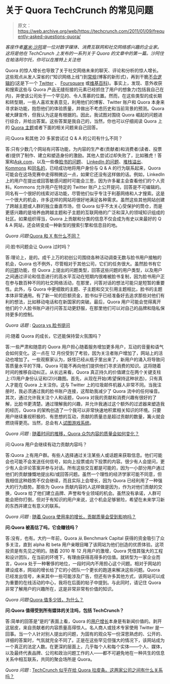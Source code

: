 # 关于 Quora TechCrunch 的常见问题

> 原文：<https://web.archive.org/web/https://techcrunch.com/2011/01/09/frequently-asked-questions-quora/>

*客座作者[塞米·沙阿](https://web.archive.org/web/20221207212311/http://www.about.me/semilshah)是一位对数字媒体、消费互联网和社交网络感兴趣的企业家。这将是他在 TechCrunch 上发布的一系列关于 Quora 的文章中的第一篇。沙阿住在帕洛阿尔托，你可以在推特上关注他*

Quora 的惊人增长也导致了关于社交网络未来的聊天、评论和分析的惊人增长。这些观点从发人深省的(“知识网络上线”)到[常规](https://web.archive.org/web/20221207212311/http://scobleizer.com/2010/12/26/is-quora-the-biggest-blogging-innovation-in-10-years/)(博客的新形式)，再到干脆[不合逻辑的](https://web.archive.org/web/20221207212311/http://www.markevanstech.com/2011/01/07/is-quora-the-next-twitter-or-foursquare/)(这是下一个 [Twitter](https://web.archive.org/web/20221207212311/http://www.twitter.com/) 、 [Foursquare](https://web.archive.org/web/20221207212311/http://www.foursquare.com/) 或[维基百科](https://web.archive.org/web/20221207212311/http://www.wikipedia.com/))。事实上，发现、意外收获和搜索这些与 Quora 产品无缝衔接的元素已经抓住了用户的想象力(包括我自己在内)，并使该公司处于一个罕见的、令人羡慕的位置。然而，在这些类型的成长期和转型期，一些人喜欢发表意见，利用他们的博客、Twitter 账户和 Quora 本身来寻求新功能，抱怨他们的体验质量，并做出不考虑历史和当前背景的预测。Quora 被大肆宣传，但我认为这是有根据的。因此，我试图对围绕 Quora 崛起的问题进行综合，并给出答案。这些答案是我自己的，当然，你也可以仔细阅读 Quora 上的 [Quora 主题](https://web.archive.org/web/20221207212311/http://www.quora.com/quora)或者下面的相关问题来自己回答。

问:Quora 和其他 20 多家尝试过 Q & A 的公司有什么不同？

答:只有少数几个网站有问答功能，为内容的生产者(贡献者)和消费者(读者、投票者)提供了制作、建立和塑造身份的激励。其他人尝试过却失败了，比如雅虎！答案和[Ask.com](https://web.archive.org/web/20221207212311/http://www.ask.com/)，以及一些像[脸书的问题](https://web.archive.org/web/20221207212311/http://www.facebook.com/questions)、 [LinkedIn 的问题](https://web.archive.org/web/20221207212311/http://www.linkedin.com/answers/)、[堆栈溢出](https://web.archive.org/web/20221207212311/http://www.stackoverflow.com/)、 [Kommons](https://web.archive.org/web/20221207212311/http://www.kommons.com/) 和[同名的](https://web.archive.org/web/20221207212311/http://www.namesake.com/)，已经成功地将用户身份与 Q & A 的行为联系起来，Quora 可能会在这场竞赛中走得稍微远一点，如果它还没有这样做的话。例如，LinkedIn 上的用户在提出或回答敏感问题时可能会三思，因为许多雇主会查看他们的个人资料。Kommons 允许用户在特定的 Twitter 账户上公开提问，回答是不可编辑的。同名有一个很好的线索对话功能，尽管他们似乎专注于利基网络和人才搜索。这是一个很大的机会，许多这样的网站将很好地满足各种需求。虽然这些其他网站创建了跨越主题或人群的独立垂直市场，但 Quora 似乎不太关心受保护的筒仓，而是更感兴趣的是培养由跨越主题和子主题的互联网络的广泛和深入的领域知识组成的社区。如果组织得当，Quora 上贡献和分类的信息不仅会成为有史以来最好的 Q & A 网站，还会转变成一种新型的搜索引擎和信息目的地。

*Quora 问题*:[Quora 和 X 有什么不同？](https://web.archive.org/web/20221207212311/http://www.quora.com/How-Is-Quora-Different-From-X)

问:脸书问题会让 Quora 过时吗？

答:理论上，是的。成千上万的初创公司围绕各种活动调查无数与脸书用户接触的机会，Quora 也不例外，尽管相对于其他公司，它们的任务很大。虽然脸书有它的[问题](https://web.archive.org/web/20221207212311/http://www.facebook.com/questions)功能，但 Quora 上提出的问题类型，回答这些问题的用户类型，以及用户之间通过评论和信息进行的高水平互动在短期内很难被脸书复制，因为脸书用户正在参与数百种不同的社交网络活动，在那里，问答对话的想法可能只是短暂的重要性。此外，与 Quora 中更细致的主题、子主题和交叉引用主题相比，脸书的主题本体非常通用。有了新一轮的巨额资金，脸书似乎已经准备好去追求那些对他们有利的想法，比如移动电话和在新国家的突破。最后，Quora 用户可能会觉得离开他们的个人脸书账户进行问答互动更舒服，在那里他们可以对自己的品牌和隐私保持更多的控制。

*Quora 话题* : [Quora vs 脸书提问](https://web.archive.org/web/20221207212311/http://www.quora.com/Quora-Vs-Facebook-Questions/best_questions)

问:随着 Quora 的成长，它还能保持营火氛围吗？

答:一些严肃和随意的 Quora 用户担心随着服务增加更多用户，互动的音量和语气会如何变化。这一点在 12 月份受到了考验，因为关注者账户增加了，网站上的活动也增加了。一些观察家认为，妖怪已经从瓶子里出来了，新用户的涌入将导致问答质量水平的下降，Quora 可能不再向他们提供他们寻求消费的知识。这将随着时间的推移自动纠正。从长远来看，Quora 真正持久的价值建立在两个关键支柱上:(1)用户身份认证和(2)兴趣图。首先，从现在开始(希望保持这种状态)，只有真人才能在 Quora 上关注你。这与 Twitter 上的垃圾邮件机器人非常不同。当我注册时，我必须通过我的脸书账户连接，这帮助我减少了 Quora 流中的任何噪音。其次，通过允许我关注个人和话题，Quora 对我的贡献和消费兴趣有很好的了解，比脸书更清楚。通过理解我的兴趣，并允许我通过这个额外的过滤器来塑造我的经历，Quora 的架构创造了一个我可以非常快速地积累相关知识的环境。只要用户继续重视积极的、有思想的互动，贡献的质量总是超过贡献的数量，篝火就会燃烧得更亮。当然，总会有人[试图游戏系统](https://web.archive.org/web/20221207212311/https://beta.techcrunch.com/2011/01/09/quora-4/)。

*Quora 问题* : [随着时间的推移，Quora 众包内容的质量会如何变化？](https://web.archive.org/web/20221207212311/http://www.quora.com/Quora-Quality/How-will-the-quality-of-Quora-crowd-sourced-content-scale-over-time)

问:Quora 用户会继续有动力贡献内容吗？

答:Quora 上有用户群。有些人选择通过关注某些人或话题来获取信息。他们可能会也可能不会发送任何信号，如向上投票或向下投票的内容。很少有人会提问，更少有人会评论答案并参与对话。所有这些交互都是可能的，因为一小部分用户通过他们的贡献慷慨地提出和/或回答问题。虽然一个理性的经济学家可能不同意，但我相信这种趋势不仅会继续，而且实际上会增长，因为 Quora 已经利用了一种强大的行为趋势。那些为 Quora 贡献内容的人这样做是因为，作为对他们贡献的交换，Quora 给了他们建立品牌、声誉和专业领域的机会。虽然没有承诺，人群可能会把你打倒，但对于有知识的用户来说，这个机会足够冒险，希望在未来学习新的东西并建立有意义的联系。

*Quora 问题* : [随着 Quora 使用率的增长，贡献质量会受到影响吗？](https://web.archive.org/web/20221207212311/http://www.quora.com/As-Quora-usage-grows-is-contribution-quality-affected?q=quora+contribute)

**问:Quora 被高估了吗，它会赚钱吗？**

答:没有，也有。大约一年前，Quora 从 Benchmark Capital 获得的资金吸引了众多关注，直到 alpha 和 beta 用户亲眼目睹了该网站为他们创造的优质体验。这项投资是有先见之明的。随着 2010 年 12 月用户的激增，Quora 凭借其强大的工程和设计团队，在当前的环境下，有理由获得高得多的估值。就转型为一家企业而言，Quora 处于一种奢侈的地位，一段时间内不用担心这个问题。相对于网站的建设成本，网站的增长给了它的小团队一个更长的跑道来解决这些问题。Quora 已经发出信号，未来其中一些可能涉及广告，但还有许多其他方式，该网站可以成为重要的在线活动的中心，我将在后面的帖子中提到。与此同时，请记住 Quora 非常了解用户的兴趣所在，这是非常非常有价值的知识。

*Quora 问题*:[Quora 值多少钱，为什么？](https://web.archive.org/web/20221207212311/http://www.quora.com/How-much-is-Quora-worth-and-why?q=Quora+valuation&redirected_qid=57601)

**问:Quora 值得受到所有媒体的关注吗，包括 TechCrunch？**

答:简单的回答是“是的”表面上看，Quora 的[用户增长](https://web.archive.org/web/20221207212311/https://beta.techcrunch.com/2011/01/05/quora-surge/)本身是有新闻价值的。剥开这层皮，来自贡献者的内容质量高得惊人。名人商人或技术专家使用 Twitter 是一回事。当一个人针对别人提出的问题，为固有的观众写一份深思熟虑的、公开的、详细的答案时，气氛就完全不同了。正是在这些罕见但强大的情况下，该网站成为一个真正的法定人数。在更深的层面上，几乎每个人和每个实体——个人、媒体，以及最终代表品牌、公司和政治问题工作的人——都不可避免地在一种共生的信息关系中相互联系，共同的聚会场所是 Quora。

*Quora 问题* : [TechCrunch 似乎在给 Quora 拉皮条。这两家公司之间有什么关系吗？](https://web.archive.org/web/20221207212311/http://www.quora.com/Techcrunch-seems-to-be-pimping-Quora-Is-there-some-relationship-between-the-two-companies?q=Quora+techc)